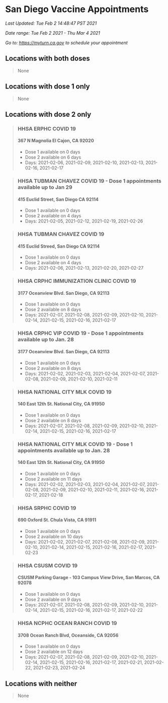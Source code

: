 # San Diego Vaccine Appointments
*Last Updated: Tue Feb 2 14:48:47 PST 2021*

*Date range: Tue Feb 2 2021 - Thu Mar 4 2021*

*Go to: <https://myturn.ca.gov> to schedule your appointment*


## Locations with both doses

>None

## Locations with dose 1 only

>None

## Locations with dose 2 only

>### HHSA ERPHC COVID 19
>#### 367 N Magnolia El Cajon, CA 92020
>- Dose 1 available on 0 days
>- Dose 2 available on 6 days
>  - Days: 2021-02-06, 2021-02-09, 2021-02-10, 2021-02-13, 2021-02-16, 2021-02-17

>### HHSA TUBMAN CHAVEZ COVID 19 - Dose 1 appointments available up to Jan 29
>#### 415 Euclid Street, San Diego CA 92114
>- Dose 1 available on 0 days
>- Dose 2 available on 4 days
>  - Days: 2021-02-05, 2021-02-12, 2021-02-19, 2021-02-26

>### HHSA TUBMAN CHAVEZ COVID 19
>#### 415 Euclid Streed, San Diego CA 92114
>- Dose 1 available on 0 days
>- Dose 2 available on 4 days
>  - Days: 2021-02-06, 2021-02-13, 2021-02-20, 2021-02-27

>### HHSA CRPHC IMMUNIZATION CLINIC COVID 19
>#### 3177 Oceanview Blvd. San Diego, CA 92113
>- Dose 1 available on 0 days
>- Dose 2 available on 8 days
>  - Days: 2021-02-07, 2021-02-08, 2021-02-09, 2021-02-10, 2021-02-14, 2021-02-15, 2021-02-16, 2021-02-17

>### HHSA CRPHC VIP COVID 19 - Dose 1 appointments available up to Jan. 28
>#### 3177 Oceanview Blvd. San Diego, CA 92113
>- Dose 1 available on 0 days
>- Dose 2 available on 8 days
>  - Days: 2021-02-02, 2021-02-03, 2021-02-04, 2021-02-07, 2021-02-08, 2021-02-09, 2021-02-10, 2021-02-11

>### HHSA NATIONAL CITY MLK COVID 19
>#### 140 East 12th St. National City, CA 91950
>- Dose 1 available on 0 days
>- Dose 2 available on 8 days
>  - Days: 2021-02-07, 2021-02-08, 2021-02-09, 2021-02-10, 2021-02-14, 2021-02-15, 2021-02-16, 2021-02-17

>### HHSA NATIONAL CITY MLK COVID 19 - Dose 1 appointments available up to Jan. 28
>#### 140 East 12th St. National City, CA 91950
>- Dose 1 available on 0 days
>- Dose 2 available on 11 days
>  - Days: 2021-02-02, 2021-02-03, 2021-02-04, 2021-02-07, 2021-02-08, 2021-02-09, 2021-02-10, 2021-02-11, 2021-02-16, 2021-02-17, 2021-02-18

>### HHSA SRPHC COVID 19
>#### 690 Oxford St. Chula Vista, CA 91911
>- Dose 1 available on 0 days
>- Dose 2 available on 10 days
>  - Days: 2021-02-02, 2021-02-07, 2021-02-08, 2021-02-09, 2021-02-10, 2021-02-14, 2021-02-15, 2021-02-16, 2021-02-17, 2021-02-23

>### HHSA CSUSM COVID 19
>#### CSUSM Parking Garage - 103 Campus View Drive, San Marcos, CA 92078
>- Dose 1 available on 0 days
>- Dose 2 available on 9 days
>  - Days: 2021-02-07, 2021-02-08, 2021-02-09, 2021-02-10, 2021-02-14, 2021-02-15, 2021-02-16, 2021-02-17, 2021-02-22

>### HHSA NCPHC OCEAN RANCH COVID 19
>#### 3708 Ocean Ranch Blvd, Oceanside, CA 92056
>- Dose 1 available on 0 days
>- Dose 2 available on 12 days
>  - Days: 2021-02-07, 2021-02-08, 2021-02-09, 2021-02-10, 2021-02-14, 2021-02-15, 2021-02-16, 2021-02-17, 2021-02-21, 2021-02-22, 2021-02-23, 2021-02-24

## Locations with neither

>None

